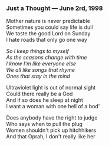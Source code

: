 ### Just a Thought — June 2rd, 1998

Mother nature is never predictable  
Sometimes you could say life is dull  
We taste the good Lord on Sunday  
I hate roads that only go one way  

_So I keep things to myself_  
_As the seasons change with time_  
_I know I'm like everyone else_  
_We all like songs that rhyme_  
_Ones that stay in the mind_  

Ultraviolet light is out of normal sight  
Could there really be a God  
And if so does he sleep at night  
I want a woman with one hell of a bod'  

Does anybody have the right to judge  
Who says when to pull the plug  
Women shouldn't pick up hitchhikers  
And that Oprah, I don't really like her  
